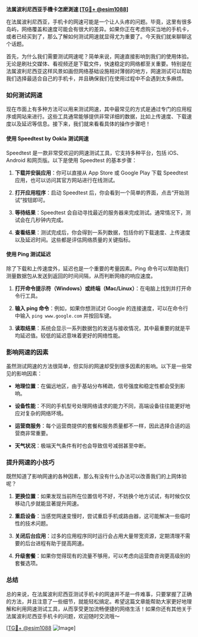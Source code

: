 **法属波利尼西亚手機卡怎麽測速 [[TG💪+ @esim1088](https://t.me/s/esim1088)]**

在法属波利尼西亚，手机卡的网速可能是一个让人头疼的问题。毕竟，这里有很多岛屿，网络覆盖和速度可能会有很大的差异。如果你正在考虑购买当地的手机卡，或者已经买到了，那么了解如何测试网速就显得尤为重要了。今天我们就来聊聊这个话题。

首先，为什么我们需要测试网速呢？简单来说，网速直接影响到我们的使用体验。无论是刷社交媒体、看视频还是下载文件，快速稳定的网络都至关重要。特别是在法属波利尼西亚这样风景如画但网络基础设施相对薄弱的地方，网速测试可以帮助我们选择最适合自己的手机卡，并且确保我们在使用过程中不会遇到太多麻烦。

### 如何测试网速

现在市面上有多种方法可以用来测试网速，其中最常见的方式是通过专门的应用程序或网站来进行。这些工具通常能够提供非常详细的数据，比如上传速度、下载速度以及延迟等信息。接下来，我们就来看看具体的操作步骤吧！

#### 使用 Speedtest by Ookla 测试网速

Speedtest 是一款非常受欢迎的网速测试工具，它支持多种平台，包括 iOS、Android 和网页版。以下是使用 Speedtest 的基本步骤：

1. **下载并安装应用**：你可以直接从 App Store 或 Google Play 下载 Speedtest 应用，也可以访问其官方网站进行在线测试。
   
2. **打开应用程序**：启动 Speedtest 后，你会看到一个简单的界面，点击“开始测试”按钮即可。

3. **等待结果**：Speedtest 会自动寻找最近的服务器来完成测试。通常情况下，测试会在几秒钟内完成。

4. **查看结果**：测试完成后，你会得到一系列数据，包括你的下载速度、上传速度以及延迟时间。这些都是评估网络质量的关键指标。

#### 使用 Ping 测试延迟

除了下载和上传速度外，延迟也是一个重要的考量因素。Ping 命令可以帮助我们测量数据包从发送到返回的时间间隔，从而判断网络的响应速度。

1. **打开命令提示符（Windows）或终端（Mac/Linux）**：在电脑上找到并打开命令行工具。

2. **输入 ping 命令**：例如，如果你想测试对 Google 的连接速度，可以在命令行中输入 `ping www.google.com` 并按回车键。

3. **读取结果**：系统会显示一系列数据包的发送与接收情况，其中最重要的就是平均延迟值。较低的延迟意味着更好的网络性能。

### 影响网速的因素

虽然测试网速的方法很简单，但实际的网速却受到很多因素的影响。以下是一些常见的影响因素：

- **地理位置**：在偏远地区，由于基站分布稀疏，信号强度和稳定性都会受到影响。
  
- **设备性能**：不同的手机型号处理网络请求的能力不同，高端设备往往能更好地应对复杂的网络环境。

- **运营商服务**：每个运营商提供的套餐和服务质量都不一样，因此选择合适的运营商非常重要。

- **天气状况**：极端天气条件有时也会导致信号减弱甚至中断。

### 提升网速的小技巧

既然知道了影响网速的各种因素，那么有没有什么办法可以改善我们的上网体验呢？

1. **更换位置**：如果发现当前所在位置信号不好，不妨换个地方试试，有时候仅仅移动几步就能显著提升网速。

2. **重启设备**：当感觉网速变慢时，尝试重启手机或路由器，这可能解决一些临时性的技术问题。

3. **关闭后台应用**：过多的应用程序同时运行会占用大量带宽资源，定期清理不需要的后台进程有助于提高网速。

4. **升级套餐**：如果你觉得现有的流量不够用，可以考虑向运营商咨询更高级别的套餐选项。

### 总结

总的来说，在法属波利尼西亚测试手机卡的网速并不是一件难事，只要掌握了正确的方法，并且注意了一些细节，就能轻松搞定。希望这篇文章能帮助大家更好地理解和利用网速测试工具，从而享受更加流畅便捷的网络生活！如果你还有其他关于法属波利尼西亚手机卡的问题，欢迎随时交流哦～

[[TG💪+ @esim1088](https://t.me/s/esim1088) ![Image](https://i.postimg.cc/4NQfJmqS/Snipaste-2025-05-13-00-14-12.png)]